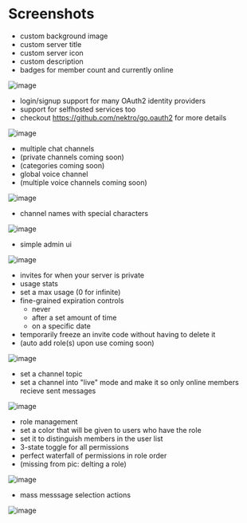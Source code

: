 # Screenshots

- custom background image
- custom server title
- custom server icon
- custom description
- badges for member count and currently online

![image](https://user-images.githubusercontent.com/5464072/95511942-fa932f80-096c-11eb-9fb0-61568524ce42.png)

- login/signup support for many OAuth2 identity providers
- support for selfhosted services too
- checkout https://github.com/nektro/go.oauth2 for more details

![image](https://user-images.githubusercontent.com/5464072/95512098-2f06eb80-096d-11eb-8dbe-2fc2360ae5e1.png)

- multiple chat channels
- (private channels coming soon)
- (categories coming soon)
- global voice channel
- (multiple voice channels coming soon)

![image](https://user-images.githubusercontent.com/5464072/95516081-8b6d0980-0973-11eb-94dc-32ef16b8a636.png)

- channel names with special characters

![image](https://user-images.githubusercontent.com/5464072/95520750-d3445e80-097c-11eb-8159-7c27793eb728.png)

- simple admin ui

![image](https://user-images.githubusercontent.com/5464072/95520908-2e765100-097d-11eb-8132-4384b763475c.png)

- invites for when your server is private
- usage stats
- set a max usage (0 for infinite)
- fine-grained expiration controls
    - never
    - after a set amount of time
    - on a specific date
- temporarily freeze an invite code without having to delete it
- (auto add role(s) upon use coming soon)

![image](https://user-images.githubusercontent.com/5464072/95520965-4d74e300-097d-11eb-852e-2f6027d2722f.png)

- set a channel topic
- set a channel into "live" mode and make it so only online members recieve sent messages

![image](https://user-images.githubusercontent.com/5464072/95521218-e4419f80-097d-11eb-8f7e-884c92f11a86.png)

- role management
- set a color that will be given to users who have the role
- set it to distinguish members in the user list
- 3-state toggle for all permissions
- perfect waterfall of permissions in role order
- (missing from pic: delting a role)

![image](https://user-images.githubusercontent.com/5464072/95521353-31257600-097e-11eb-9d92-167568b7a468.png)

- mass messsage selection actions

![image](https://user-images.githubusercontent.com/5464072/95524534-7cdc1d80-0986-11eb-8a4c-5e9e95645bea.png)
